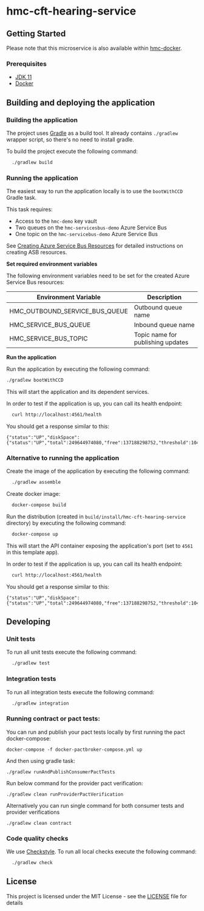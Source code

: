 # hmc-cft-hearing-service


## Getting Started
Please note that this microservice is also available within [hmc-docker](https://github.com/hmcts/hmc-docker).

### Prerequisites

- [JDK 11](https://java.com)
- [Docker](https://www.docker.com)

## Building and deploying the application

### Building the application

The project uses [Gradle](https://gradle.org) as a build tool. It already contains
`./gradlew` wrapper script, so there's no need to install gradle.

To build the project execute the following command:

```bash
  ./gradlew build
```

### Running the application

The easiest way to run the application locally is to use the `bootWithCCD` Gradle task. 

This task requires:
- Access to the `hmc-demo` key vault
- Two queues on the `hmc-servicesbus-demo` Azure Service Bus
- One topic on the `hmc-servicebus-demo` Azure Service Bus

See [Creating Azure Service Bus Resources](https://tools.hmcts.net/confluence/display/HMAN/Creating+Azure+Service+Bus+Resources) for detailed instructions on creating ASB resources.

**Set required environment variables**

The following environment variables need to be set for the created Azure Service Bus resources:

| Environment Variable | Description |
|----------------------|-------------|
| HMC_OUTBOUND_SERVICE_BUS_QUEUE | Outbound queue name |
| HMC_SERVICE_BUS_QUEUE | Inbound queue name |
| HMC_SERVICE_BUS_TOPIC | Topic name for publishing updates |

**Run the application**

Run the application by executing the following command:

```bash
./gradlew bootWithCCD
```

This will start the application and its dependent services.

In order to test if the application is up, you can call its health endpoint:

```bash
  curl http://localhost:4561/health
```

You should get a response similar to this:

```
{"status":"UP","diskSpace":{"status":"UP","total":249644974080,"free":137188298752,"threshold":10485760}}
```

### Alternative to running the application

Create the image of the application by executing the following command:

```bash
  ./gradlew assemble
```

Create docker image:

```bash
  docker-compose build
```

Run the distribution (created in `build/install/hmc-cft-hearing-service` directory)
by executing the following command:

```bash
  docker-compose up
```

This will start the API container exposing the application's port
(set to `4561` in this template app).

In order to test if the application is up, you can call its health endpoint:

```bash
  curl http://localhost:4561/health
```

You should get a response similar to this:

```
{"status":"UP","diskSpace":{"status":"UP","total":249644974080,"free":137188298752,"threshold":10485760}}
```

## Developing

### Unit tests

To run all unit tests execute the following command:
```bash
  ./gradlew test
```

### Integration tests

To run all integration tests execute the following command:
```bash
  ./gradlew integration
```
### Running contract or pact tests:

You can run and publish your pact tests locally by first running the pact docker-compose:

```
docker-compose -f docker-pactbroker-compose.yml up
```

And then using gradle task:

```
./gradlew runAndPublishConsumerPactTests
```
Run below command for the provider pact verification:

```
./gradlew clean runProviderPactVerification
```

Alternatively you can run single command for both consumer tests and provider verifications

```
./gradlew clean contract
```
### Code quality checks
We use [Checkstyle](http://checkstyle.sourceforge.net/).
To run all local checks execute the following command:

```bash
  ./gradlew check
```
## License

This project is licensed under the MIT License - see the [LICENSE](LICENSE) file for details
